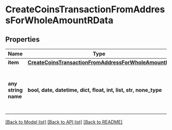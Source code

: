 # CreateCoinsTransactionFromAddressForWholeAmountRData


## Properties
Name | Type | Description | Notes
------------ | ------------- | ------------- | -------------
**item** | [**CreateCoinsTransactionFromAddressForWholeAmountRI**](CreateCoinsTransactionFromAddressForWholeAmountRI.md) |  | 
**any string name** | **bool, date, datetime, dict, float, int, list, str, none_type** | any string name can be used but the value must be the correct type | [optional]

[[Back to Model list]](../README.md#documentation-for-models) [[Back to API list]](../README.md#documentation-for-api-endpoints) [[Back to README]](../README.md)


